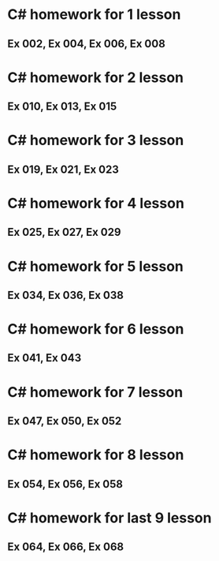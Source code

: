 # C# homework for 1 lesson
## Ex 002, Ex 004, Ex 006, Ex 008

# C# homework for 2 lesson
## Ex 010, Ex 013, Ex 015 

# C# homework for 3 lesson
## Ex 019, Ex 021, Ex 023

# C# homework for 4 lesson
## Ex 025, Ex 027, Ex 029

# C# homework for 5 lesson
## Ex 034, Ex 036, Ex 038

# C# homework for 6 lesson
## Ex 041, Ex 043

# C# homework for 7 lesson
## Ex 047, Ex 050, Ex 052

# C# homework for 8 lesson
## Ex 054, Ex 056, Ex 058

# C# homework for last 9 lesson
## Ex 064, Ex 066, Ex 068